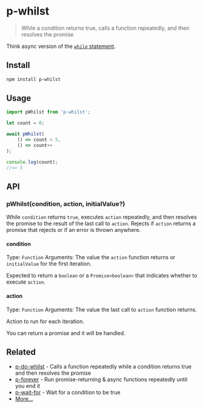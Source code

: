 # p-whilst

> While a condition returns true, calls a function repeatedly, and then resolves the promise

Think async version of the [`while` statement](https://developer.mozilla.org/en-US/docs/Web/JavaScript/Reference/Statements/while).

## Install

```sh
npm install p-whilst
```

## Usage

```js
import pWhilst from 'p-whilst';

let count = 0;

await pWhilst(
	() => count < 5,
	() => count++
);

console.log(count);
//=> 5
```

## API

### pWhilst(condition, action, initialValue?)

While `condition` returns `true`, executes `action` repeatedly, and then resolves the promise to the result of the last call to `action`. Rejects if `action` returns a promise that rejects or if an error is thrown anywhere.

#### condition

Type: `Function`
Arguments: The value the `action` function returns or `initialValue` for the first iteration.

Expected to return a `boolean` or a `Promise<boolean>` that indicates whether to execute `action`.

#### action

Type: `Function`
Arguments: The value the last call to `action` function returns.

Action to run for each iteration.

You can return a promise and it will be handled.

## Related

- [p-do-whilst](https://github.com/sindresorhus/p-do-whilst) - Calls a function repeatedly while a condition returns true and then resolves the promise
- [p-forever](https://github.com/sindresorhus/p-forever) - Run promise-returning & async functions repeatedly until you end it
- [p-wait-for](https://github.com/sindresorhus/p-wait-for) - Wait for a condition to be true
- [More…](https://github.com/sindresorhus/promise-fun)
